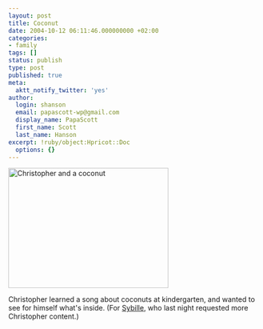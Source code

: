 ```yaml
---
layout: post
title: Coconut
date: 2004-10-12 06:11:46.000000000 +02:00
categories:
- family
tags: []
status: publish
type: post
published: true
meta:
  aktt_notify_twitter: 'yes'
author:
  login: shanson
  email: papascott-wp@gmail.com
  display_name: PapaScott
  first_name: Scott
  last_name: Hanson
excerpt: !ruby/object:Hpricot::Doc
  options: {}
---
```

<p><img src="http://www.papascott.de/wordpress/wp-content/uploads/2004/10/crh_coconut.jpg" border="0" height="240" width="320" alt="Christopher and a coconut" /></p>
<p>Christopher learned a song about coconuts at kindergarten, and wanted to see for himself what's inside. (For <a href="http://sibylle.blogg.de/" title="Spucknapf - Was raus muss, muss raus">Sybille</a>, who last night requested more Christopher content.)</p>
